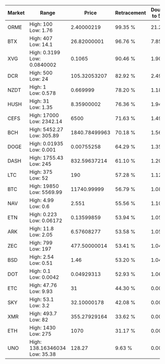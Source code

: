 | Market | Range | Price| Retracement | Doubles to 50% |
| --- | --- | --- | --- | --- |
| ORME | High: 100<br />Low: 1.76 | 2.40000219 | 99.35 % | 21.20 |
| BTX | High: 407<br />Low: 14.1 | 26.82000001 | 96.76 % | 7.85 |
| XVG | High: 0.3199<br />Low: 0.0840002 | 0.1065 | 90.46 % | 1.90 |
| DCR | High: 500<br />Low: 24 | 105.32053207 | 82.92 % | 2.49 |
| NZDT | High: 1<br />Low: 0.578 | 0.669999 | 78.20 % | 1.18 |
| HUSH | High: 31<br />Low: 1.35 | 8.35900002 | 76.36 % | 1.94 |
| CEFS | High: 17000<br />Low: 2342.14 | 6500 | 71.63 % | 1.49 |
| BCH | High: 5452.27<br />Low: 305.89 | 1840.78499963 | 70.18 % | 1.56 |
| DOGE | High: 0.01935<br />Low: 0.001 | 0.00755258 | 64.29 % | 1.35 |
| DASH | High: 1755.43<br />Low: 245 | 832.59637214 | 61.10 % | 1.20 |
| LTC | High: 375<br />Low: 52 | 190 | 57.28 % | 1.12 |
| BTC | High: 19850<br />Low: 5569.99 | 11740.99999 | 56.79 % | 1.08 |
| NAV | High: 4.99<br />Low: 0.6 | 2.551 | 55.56 % | 1.10 |
| ETN | High: 0.223<br />Low: 0.06172 | 0.13599859 | 53.94 % | 1.05 |
| ARK | High: 11.8<br />Low: 2.05 | 6.57608277 | 53.58 % | 1.05 |
| ZEC | High: 799<br />Low: 197 | 477.50000014 | 53.41 % | 1.04 |
| BSD | High: 2.54<br />Low: 0.51 | 1.46 | 53.20 % | 1.04 |
| DOT | High: 0.1<br />Low: 0.0042 | 0.04929313 | 52.93 % | 1.06 |
| ETC | High: 47.76<br />Low: 9.93 | 31 | 44.30 % | 0.00 |
| SKY | High: 53.1<br />Low: 3.2 | 32.10000178 | 42.08 % | 0.00 |
| XMR | High: 493.7<br />Low: 82 | 355.27929164 | 33.62 % | 0.00 |
| ETH | High: 1430<br />Low: 275 | 1070 | 31.17 % | 0.00 |
| UNO | High: 138.16346034<br />Low: 35.38 | 128.27 | 9.63 % | 0.00 |
